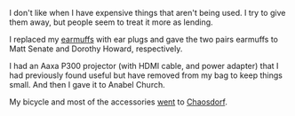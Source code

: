I don't like when I have expensive things that aren't being used.
I try to give them away, but people seem to treat it more as lending.

I replaced my [earmuffs](/!/earmuffs/) with ear plugs and gave the
two pairs earmuffs to Matt Senate and Dorothy Howard, respectively.

I had an Aaxa P300 projector (with HDMI cable, and power adapter) that
I had previously found useful but have removed from my bag to keep
things small. And then I gave it to Anabel Church.

My bicycle and most of the accessories
[went](/!/cycling/)
to [Chaosdorf](https://chaosdorf.de/).
